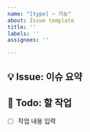 ```yaml
---
name: "[type] ~ 기능"
about: Issue template
title: ''
labels: ''
assignees: ''

---
```


## 💡 Issue: 이슈 요약
<!-- 이슈 SUMMARY -->

## 📝 Todo: 할 작업
- [ ] 작업 내용 입력
